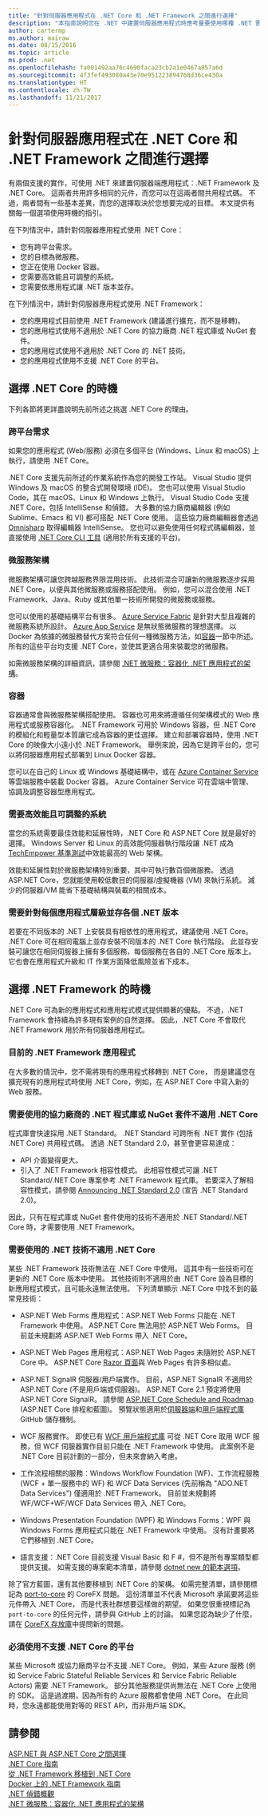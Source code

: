 ```yaml
---
title: "針對伺服器應用程式在 .NET Core 和 .NET Framework 之間進行選擇"
description: "本指南說明您在 .NET 中建置伺服器應用程式時應考量要使用哪種 .NET 實作。"
author: cartermp
ms.author: mairaw
ms.date: 08/15/2016
ms.topic: article
ms.prod: .net
ms.openlocfilehash: fa001492aa76c4690faca23cb2a1e0467a857a6d
ms.sourcegitcommit: 4f3fef493080a43e70e951223894768d36ce430a
ms.translationtype: HT
ms.contentlocale: zh-TW
ms.lasthandoff: 11/21/2017
---
```

# <a name="choosing-between-net-core-and-net-framework-for-server-apps"></a>針對伺服器應用程式在 .NET Core 和 .NET Framework 之間進行選擇

有兩個支援的實作，可使用 .NET 來建置伺服器端應用程式：.NET Framework 及 .NET Core。 這兩者共用許多相同的元件，而您可以在這兩者間共用程式碼。 不過，兩者間有一些基本差異，而您的選擇取決於您想要完成的目標。  本文提供有關每一個選項使用時機的指引。

在下列情況中，請針對伺服器應用程式使用 .NET Core：

* 您有跨平台需求。
* 您的目標為微服務。
* 您正在使用 Docker 容器。
* 您需要高效能且可調整的系統。
* 您需要依應用程式讓 .NET 版本並存。

在下列情況中，請針對伺服器應用程式使用 .NET Framework：

* 您的應用程式目前使用 .NET Framework (建議進行擴充，而不是移轉)。
* 您的應用程式使用不適用於 .NET Core 的協力廠商 .NET 程式庫或 NuGet 套件。
* 您的應用程式使用不適用於 .NET Core 的 .NET 技術。
* 您的應用程式使用不支援 .NET Core 的平台。

## <a name="when-to-choose-net-core"></a>選擇 .NET Core 的時機

下列各節將更詳盡說明先前所述之挑選 .NET Core 的理由。

### <a name="cross-platform-needs"></a>跨平台需求

如果您的應用程式 (Web/服務) 必須在多個平台 (Windows、Linux 和 macOS) 上執行，請使用 .NET Core。

.NET Core 支援先前所述的作業系統作為您的開發工作站。 Visual Studio 提供 Windows 及 macOS 的整合式開發環境 (IDE)。 您也可以使用 Visual Studio Code，其在 macOS、Linux 和 Windows 上執行。 Visual Studio Code 支援 .NET Core，包括 IntelliSense 和偵錯。 大多數的協力廠商編輯器 (例如 Sublime、Emacs 和 VI) 都可搭配 .NET Core 使用。 這些協力廠商編輯器會透過 [Omnisharp](http://www.omnisharp.net/) 取得編輯器 IntelliSense。 您也可以避免使用任何程式碼編輯器，並直接使用 [.NET Core CLI 工具](../core/tools/index.md) (適用於所有支援的平台)。

### <a name="microservices-architecture"></a>微服務架構

微服務架構可讓您跨越服務界限混用技術。 此技術混合可讓新的微服務逐步採用 .NET Core，以便與其他微服務或服務搭配使用。 例如，您可以混合使用 .NET Framework、Java、Ruby 或其他單一技術所開發的微服務或服務。

您可以使用的基礎結構平台有很多。 [Azure Service Fabric](https://azure.microsoft.com/services/service-fabric/) 是針對大型且複雜的微服務系統所設計。 [Azure App Service](https://azure.microsoft.com/services/app-service/) 是無狀態微服務的理想選擇。 以 Docker 為依據的微服務替代方案符合任何一種微服務方法，如[容器](#containers)一節中所述。 所有的這些平台均支援 .NET Core，並使其更適合用來裝載您的微服務。

如需微服務架構的詳細資訊，請參閱 [.NET 微服務：容器化 .NET 應用程式的架構](microservices-architecture/index.md)。

### <a name="containers"></a>容器

容器通常會與微服務架構搭配使用。 容器也可用來將遵循任何架構模式的 Web 應用程式或服務容器化。 .NET Framework 可用於 Windows 容器，但 .NET Core 的模組化和輕量型本質讓它成為容器的更佳選擇。 建立和部署容器時，使用 .NET Core 的映像大小遠小於 .NET Framework。 舉例來說，因為它是跨平台的，您可以將伺服器應用程式部署到 Linux Docker 容器。

您可以在自己的 Linux 或 Windows 基礎結構中，或在 [Azure Container Service](https://azure.microsoft.com/services/container-service/) 等雲端服務中裝載 Docker 容器。 Azure Container Service 可在雲端中管理、協調及調整容器型應用程式。

### <a name="a-need-for-high-performance-and-scalable-systems"></a>需要高效能且可調整的系統

當您的系統需要最佳效能和延展性時，.NET Core 和 ASP.NET Core 就是最好的選擇。 Windows Server 和 Linux 的高效能伺服器執行階段讓 .NET 成為 [TechEmpower 基準測試](https://www.techempower.com/benchmarks/#hw=ph&test=plaintext)中效能最高的 Web 架構。

效能和延展性對於微服務架構特別重要，其中可執行數百個微服務。 透過 ASP.NET Core，您就能使用較低數目的伺服器/虛擬機器 (VM) 來執行系統。 減少的伺服器/VM 能省下基礎結構與裝載的相關成本。

### <a name="a-need-for-side-by-side-of-net-versions-per-application-level"></a>需要針對每個應用程式層級並存各個 .NET 版本

若要在不同版本的 .NET 上安裝具有相依性的應用程式，建議使用 .NET Core。 .NET Core 可在相同電腦上並存安裝不同版本的 .NET Core 執行階段。 此並存安裝可讓您在相同伺服器上擁有多個服務，每個服務在各自的 .NET Core 版本上。 它也會在應用程式升級和 IT 作業方面降低風險並省下成本。

## <a name="when-to-choose-net-framework"></a>選擇 .NET Framework 的時機

.NET Core 可為新的應用程式和應用程式模式提供顯著的優點。 不過，.NET Framework 會持續為許多現有案例的自然選擇。 因此，.NET Core 不會取代 .NET Framework 用於所有伺服器應用程式。

### <a name="current-net-framework-applications"></a>目前的 .NET Framework 應用程式

在大多數的情況中，您不需將現有的應用程式移轉到 .NET Core， 而是建議您在擴充現有的應用程式時使用 .NET Core，例如，在 ASP.NET Core 中寫入新的 Web 服務。

### <a name="a-need-to-use-third-party-net-libraries-or-nuget-packages-not-available-for-net-core"></a>需要使用的協力廠商的 .NET 程式庫或 NuGet 套件不適用 .NET Core

程式庫會快速採用 .NET Standard。 .NET Standard 可跨所有 .NET 實作 (包括 .NET Core) 共用程式碼。 透過 .NET Standard 2.0，甚至會更容易達成：
- API 介面變得更大。 
- 引入了 .NET Framework 相容性模式。 此相容性模式可讓 .NET Standard/.NET Core 專案參考 .NET Framework 程式庫。 若要深入了解相容性模式，請參閱 [Announcing .NET Standard 2.0](https://blogs.msdn.microsoft.com/dotnet/2017/08/14/announcing-net-standard-2-0/) (宣告 .NET Standard 2.0)。

因此，只有在程式庫或 NuGet 套件使用的技術不適用於 .NET Standard/.NET Core 時，才需要使用 .NET Framework。

### <a name="a-need-to-use-net-technologies-not-available-for-net-core"></a>需要使用的 .NET 技術不適用 .NET Core

某些 .NET Framework 技術無法在 .NET Core 中使用。 這其中有一些技術可在更新的 .NET Core 版本中使用。 其他技術則不適用於由 .NET Core 設為目標的新應用程式模式，且可能永遠無法使用。 下列清單顯示 .NET Core 中找不到的最常見技術：

* ASP.NET Web Forms 應用程式：ASP.NET Web Forms 只能在 .NET Framework 中使用。 ASP.NET Core 無法用於 ASP.NET Web Forms。 目前並未規劃將 ASP.NET Web Forms 帶入 .NET Core。

* ASP.NET Web Pages 應用程式：ASP.NET Web Pages 未隨附於 ASP.NET Core 中。 ASP.NET Core [Razor 頁面](/aspnet/core/mvc/razor-pages/)與 Web Pages 有許多相似處。

* ASP.NET SignalR 伺服器/用戶端實作。 目前，ASP.NET SignalR 不適用於 ASP.NET Core (不是用戶端或伺服器)。 ASP.NET Core 2.1 預定將使用 ASP.NET Core SignalR。 請參閱 [ASP.NET Core Schedule and Roadmap](https://github.com/aspnet/Home/wiki/Roadmap) (ASP.NET Core 排程和藍圖)。 預覽狀態適用於[伺服器端](https://github.com/aspnet/SignalR-Server)和[用戶端程式庫](https://github.com/aspnet/SignalR-Client-Net) GitHub 儲存機制。

* WCF 服務實作。 即使已有 [WCF 用戶端程式庫](https://github.com/dotnet/wcf) 可從 .NET Core 取用 WCF 服務，但 WCF 伺服器實作目前只能在 .NET Framework 中使用。 此案例不是 .NET Core 目前計劃的一部分，但未來會納入考慮。

* 工作流程相關的服務︰Windows Workflow Foundation (WF)、工作流程服務 (WCF + 單一服務中的 WF) 和 WCF Data Services (先前稱為 "ADO.NET Data Services") 僅適用於 .NET Framework。  目前並未規劃將 WF/WCF+WF/WCF Data Services 帶入 .NET Core。

* Windows Presentation Foundation (WPF) 和 Windows Forms：WPF 與 Windows Forms 應用程式只能在 .NET Framework 中使用。 沒有計畫要將它們移植到 .NET Core。

* 語言支援：.NET Core 目前支援 Visual Basic 和 F #，但不是所有專案類型都提供支援。 如需支援的專案範本清單，請參閱 [dotnet new 的範本選項](../core/tools/dotnet-new.md#arguments)。

除了官方藍圖，還有其他要移植到 .NET Core 的架構。 如需完整清單，請參閱標記為 [port-to-core](https://github.com/dotnet/corefx/issues?q=is%3Aopen+is%3Aissue+label%3Aport-to-core) 的 CoreFX 問題。 這份清單並不代表 Microsoft 承諾要將這些元件帶入 .NET Core， 而是代表社群想要這樣做的期望。 如果您很重視標記為 `port-to-core` 的任何元件，請參與 GitHub 上的討論。 如果您認為缺少了什麼，請在 [CoreFX 存放庫](https://github.com/dotnet/corefx/issues/new)中提問新的問題。

### <a name="a-need-to-use-a-platform-that-doesnt-support-net-core"></a>必須使用不支援 .NET Core 的平台

某些 Microsoft 或協力廠商平台不支援 .NET Core。 例如，某些 Azure 服務 (例如 Service Fabric Stateful Reliable Services 和 Service Fabric Reliable Actors) 需要 .NET Framework。 部分其他服務提供尚無法在 .NET Core 上使用的 SDK。 這是過渡期，因為所有的 Azure 服務都會使用 .NET Core。 在此同時，您永遠都能使用對等的 REST API，而非用戶端 SDK。

## <a name="see-also"></a>請參閱
 [ASP.NET 與 ASP.NET Core 之間選擇](/aspnet/core/choose-aspnet-framework)  
 [.NET Core 指南](../core/index.md)  
 [從 .NET Framework 移植到 .NET Core](../core/porting/index.md)  
 [Docker 上的 .NET Framework 指南](../framework/docker/index.md)  
 [.NET 偵錯概觀](components.md)  
 [.NET 微服務：容器化 .NET 應用程式的架構](microservices-architecture/index.md)
